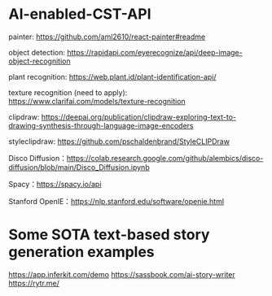 # AI-enabled-CST-API

painter: https://github.com/aml2610/react-painter#readme

object detection: https://rapidapi.com/eyerecognize/api/deep-image-object-recognition

plant recognition: https://web.plant.id/plant-identification-api/

texture recognition (need to apply): https://www.clarifai.com/models/texture-recognition

clipdraw: https://deepai.org/publication/clipdraw-exploring-text-to-drawing-synthesis-through-language-image-encoders

styleclipdraw: https://github.com/pschaldenbrand/StyleCLIPDraw

Disco Diffusion：https://colab.research.google.com/github/alembics/disco-diffusion/blob/main/Disco_Diffusion.ipynb

Spacy：https://spacy.io/api

Stanford OpenIE：https://nlp.stanford.edu/software/openie.html

# Some SOTA text-based story generation examples

https://app.inferkit.com/demo
https://sassbook.com/ai-story-writer
https://rytr.me/ 


